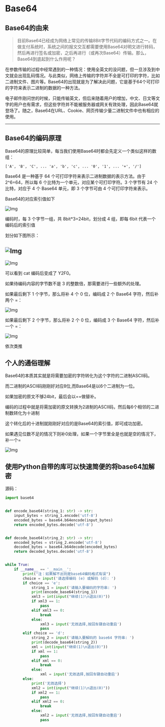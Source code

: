 # Base64
## Base64的由来
>目前Base64已经成为网络上常见的传输8Bit字节代码的编码方式之一。在做支付系统时，系统之间的报文交互都需要使用Base64对明文进行转码，然后再进行签名或加密，之后再进行（或再次Base64）传输。那么，Base64到底起到什么作用呢？

在参数传输的过程中经常遇到的一种情况：使用全英文的没问题，但一旦涉及到中文就会出现乱码情况。与此类似，网络上传输的字符并不全是可打印的字符，比如二进制文件、图片等。Base64的出现就是为了解决此问题，它是基于64个可打印的字符来表示二进制的数据的一种方法。

电子邮件刚问世的时候，只能传输英文，但后来随着用户的增加，中文、日文等文字的用户也有需求，但这些字符并不能被服务器或网关有效处理，因此Base64就登场了。随之，Base64在URL、Cookie、网页传输少量二进制文件中也有相应的使用。

---
## Base64的编码原理
Base64的原理比较简单，每当我们使用Base64时都会先定义一个类似这样的数组：
```
['A', 'B', 'C', ... 'a', 'b', 'c', ... '0', '1', ... '+', '/']
```
Base64 是一种基于 64 个可打印字符来表示二进制数据的表示方法。由于 2^6=64，所以每 6 个比特为一个单元，对应某个可打印字符。3 个字节有 24 个比特，对应于 4 个 Base64 单元，即 3 个字节可由 4 个可打印字符来表示。

Base64的对应索引值如下

![Img](https://joker-1317382260.cos.ap-guangzhou.myqcloud.com/202303271041005.webp)

编码时，每 3 个字节一组，共 8bit*3=24bit，划分成 4 组，即每 6bit 代表一个编码后的索引值

划分如下图所示：

![Img](https://joker-1317382260.cos.ap-guangzhou.myqcloud.com/202303271042400.webp)
---
![Img](https://joker-1317382260.cos.ap-guangzhou.myqcloud.com/202303271042445.webp)

可以看到 cat 编码后变成了 Y2F0。

如果待编码内容的字节数不是 3 的整数倍，那需要进行一些额外的处理。

如果最后剩下 1 个字节，那么将补 4 个 0 位，编码成 2 个 Base64 字符，然后补两个 =：

![Img](https://joker-1317382260.cos.ap-guangzhou.myqcloud.com/202303271043759.webp)

如果最后剩下 2 个字节，那么将补 2 个 0 位，编码成 3 个 Base64 字符，然后补一个 =：

![Img](https://joker-1317382260.cos.ap-guangzhou.myqcloud.com/202303271043411.webp)

依次类推

## 个人的通俗理解
Base64的本质其实就是将需要加密的字符转化为这个字符的二进制ASCII码。

而二进制的ASCII码刚刚好对应8位,而Base64是以6个二进制为一位。

如果加密的原文不够24bit，最后会以==做替补。

编码的过程中就是将需加密的原文转换为2进制的ASCII码，然后每6个相邻的二进制数转化为十进制

这个转化后的十进制就刚刚好对应的是Base64的索引值，即可成功加密。

如果遇见位数不足的情况下则补0处理，如果一个字节里全是也就是空的情况下，补一个=

![Img](https://joker-1317382260.cos.ap-guangzhou.myqcloud.com/202303271058222.webp)

## 使用Python自带的库可以快速简便的将base64加解密

源码：

```Python
import base64


def encode_base64(string_1: str) -> str:
    input_bytes = string_1.encode('utf-8')
    encoded_bytes = base64.b64encode(input_bytes)
    return encoded_bytes.decode('utf-8')


def decode_base64(string_2: str) -> str:
    encoded_bytes = string_2.encode('utf-8')
    decoded_bytes = base64.b64decode(encoded_bytes)
    return decoded_bytes.decode('utf-8')


while True:
    if __name__ == '__main__':
        print("注：如果解不出则是base64编码格式有误")
        choice = input('请选择编码 (e) 或解码 (d): ')
        if choice == 'e':
            string_1 = input('请输入要编码的字符串: ')
            print(encode_base64(string_1))
            xml3 = int(input("继续(1)\n退出(0)"))
            if xml3 == 1:
                pass
            elif xml3 == 0:
                break
            else:
                xml3 = input('无效选择,按回车键自动重启')
                pass
        elif choice == 'd':
            string_2 = input('请输入要解码的 base64 字符串: ')
            print(decode_base64(string_2))
            xml = int(input("继续(1)\n退出(0)"))
            if xml == 1:
                pass
            elif xml == 0:
                break
            else:
                xml = input('无效选择,按回车键自动重启')
        else:
            print('无效选择')
            xml2 = int(input("继续(1)\n退出(0)"))
            if xml2 == 1:
                pass
            elif xml2 == 0:
                break
            else:
                xml2 = input('无效选择,按回车键自动重启')
                pass
                
```
